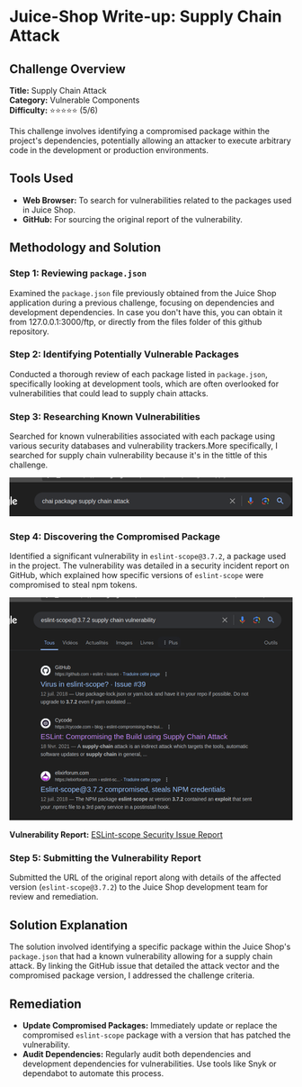 # Juice-Shop Write-up: Supply Chain Attack

## Challenge Overview

**Title:** Supply Chain Attack  
**Category:** Vulnerable Components  
**Difficulty:** ⭐⭐⭐⭐⭐ (5/6)

This challenge involves identifying a compromised package within the project's dependencies, potentially allowing an attacker to execute arbitrary code in the development or production environments.

## Tools Used

- **Web Browser:** To search for vulnerabilities related to the packages used in Juice Shop.
- **GitHub:** For sourcing the original report of the vulnerability.

## Methodology and Solution

### Step 1: Reviewing `package.json`

Examined the `package.json` file previously obtained from the Juice Shop application during a previous challenge, focusing on dependencies and development dependencies. In case you don't have this, you can obtain it from 127.0.0.1:3000/ftp, or directly from the files folder of this github repository.

### Step 2: Identifying Potentially Vulnerable Packages

Conducted a thorough review of each package listed in `package.json`, specifically looking at development tools, which are often overlooked for vulnerabilities that could lead to supply chain attacks.

### Step 3: Researching Known Vulnerabilities

Searched for known vulnerabilities associated with each package using various security databases and vulnerability trackers.More specifically, I searched for supply chain vulnerability because it's in the tittle of this challenge.

![google search](../assets/difficulty5/supply_chain_attack_2.png)

### Step 4: Discovering the Compromised Package

Identified a significant vulnerability in `eslint-scope@3.7.2`, a package used in the project. The vulnerability was detailed in a security incident report on GitHub, which explained how specific versions of `eslint-scope` were compromised to steal npm tokens.

![github vulnerability](../assets/difficulty5/supply_chain_attack_3.png)


**Vulnerability Report:** [ESLint-scope Security Issue Report](https://github.com/eslint/eslint-scope/issues/39)

### Step 5: Submitting the Vulnerability Report

Submitted the URL of the original report along with details of the affected version (`eslint-scope@3.7.2`) to the Juice Shop development team for review and remediation.

## Solution Explanation

The solution involved identifying a specific package within the Juice Shop's `package.json` that had a known vulnerability allowing for a supply chain attack. By linking the GitHub issue that detailed the attack vector and the compromised package version, I addressed the challenge criteria.

## Remediation

- **Update Compromised Packages:** Immediately update or replace the compromised `eslint-scope` package with a version that has patched the vulnerability.
- **Audit Dependencies:** Regularly audit both dependencies and development dependencies for vulnerabilities. Use tools like Snyk or dependabot to automate this process.

